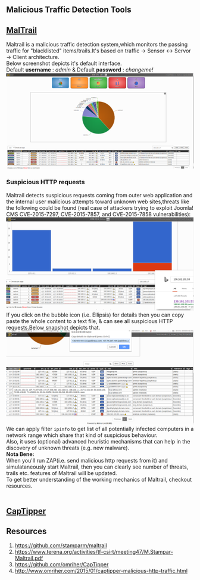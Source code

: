 ## Malicious Traffic Detection Tools

## [MalTrail](https://github.com/stamparm/maltrail)
Maltrail is a malicious traffic detection system,which monitors the passing traffic for "blacklisted" items/trails.It's based on traffic -> Sensor <-> Servor -> Client architecture.<br >
Below screenshot depicts it's default interface.<br >
Default **username** : *admin* & Default **password** : *changeme!*<br >
![architecture diagram](https://github.com/RN0311/CyberSecurity/blob/master/img/maltrail_2.png)
<br >
### Suspicious HTTP requests 
Maltrail detects suspicious requests coming from outer web application and the internal user malicious attempts toward unknown web sites,threats like the following could be found (real case of attackers trying to exploit Joomla! CMS CVE-2015-7297, CVE-2015-7857, and CVE-2015-7858 vulnerabilities):
![http requests](https://github.com/RN0311/CyberSecurity/blob/master/img/maltrail_1.png)
<br >
If you click on the bubble icon (i.e. Ellipsis) for details then you can copy paste the whole content to a text file, & can see all suspicious HTTP requests.Below snapshot depicts that.
![snapshot3](https://github.com/RN0311/CyberSecurity/blob/master/img/maltrail_3.png)
<br >
We can apply filter ```ipinfo``` to get list of all potentially infected computers in a network range which share that kind of suspicious behaviour.<br >
Also, it uses (optional) advanced heuristic mechanisms that can help in the discovery of unknown threats (e.g. new malware).
<br >
**Nota Bene:**<br >
When you'll run ZAP(i.e. send malicious http requests from it) and simulataneously start Maltrail, then you can clearly see number of threats, trails etc. features of Maltrail will be updated.<br >
To get better understanding of the working mechanics of Maltrail, checkout resources.
<br ><br >

## [CapTipper](https://github.com/omriher/CapTipper)
## Resources
1) https://github.com/stamparm/maltrail 
2) https://www.terena.org/activities/tf-csirt/meeting47/M.Stampar-Maltrail.pdf
3) https://github.com/omriher/CapTipper
4) http://www.omriher.com/2015/01/captipper-malicious-http-traffic.html

